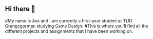 ## Hi there 👋
#My name is Ava and I am currently a first-year student at TUD Grangegorman studying Game Design.
#This is where you'll find all the different projects and assignments that I have been working on.

<!--
**Ava-TU/Ava-TU** is a ✨ _special_ ✨ repository because its `README.md` (this file) appears on your GitHub profile.

Here are some ideas to get you started:

- 🔭 I’m currently working on ...
- 🌱 I’m currently learning ...
- 👯 I’m looking to collaborate on ...
- 🤔 I’m looking for help with ...
- 💬 Ask me about ...
- 📫 How to reach me: ...
- 😄 Pronouns: ...
- ⚡ Fun fact: ...
-->
